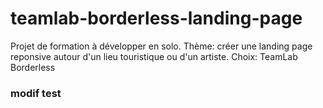 # teamlab-borderless-landing-page
Projet de formation à développer en solo. Thème: créer une landing page reponsive autour d'un lieu touristique ou d'un artiste. Choix: TeamLab Borderless

### modif test